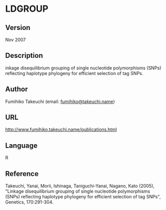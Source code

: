 # LDGROUP

## Version
Nov 2007

## Description
inkage disequilibrium grouping of single nucleotide polymorphisms (SNPs) reflecting haplotype phylogeny for efficient selection of tag SNPs.

## Author
Fumihiko Takeuchi (email: fumihiko@takeuchi.name)

## URL
http://www.fumihiko.takeuchi.name/publications.html

## Language
R

## Reference
Takeuchi, Yanai, Morii, Ishinaga, Taniguchi-Yanai, Nagano, Kato (2005), "Linkage disequilibrium grouping of single nucleotide polymorphisms (SNPs) reflecting haplotype phylogeny for efficient selection of tag SNPs", Genetics, 170:291-304.